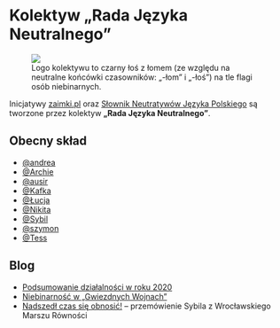 # Kolektyw „Rada Języka Neutralnego”

<figure class="float-right">
    <img src="/img/łoś.jpg"/>
    <figcaption>Logo kolektywu to czarny łoś z łomem (ze względu na neutralne końcówki czasowników: „-łom” i „-łoś”) na tle flagi osób niebinarnych.</figcaption>
</figure>

Inicjatywy [zaimki.pl](https://zaimki.pl) oraz [Słownik Neutratywów Języka Polskiego](https://facebook.com/neutratywy)
są tworzone przez kolektyw **„Rada Języka Neutralnego”**.

## <span class="fal fa-user-friends"></span> Obecny skład

 - [@andrea](/@andrea)
 - [@Archie](/@Archie)
 - [@ausir](/@ausir)
 - [@Kafka](/@Kafka)
 - [@Łucja](/@Łucja)
 - [@Nikita](/@Nikita)
 - [@Sybil](/@Sybil)
 - [@szymon](/@szymon)
 - [@Tess](/@Tess)

## <span class="fal fa-pen-nib"></span> Blog

 - [Podsumowanie działalności w roku 2020](/blog/podsumowanie-2020)
 - [Niebinarność w „Gwiezdnych Wojnach”](/blog/gwiezdne-wojny)
 - [Nadszedł czas się obnosić!](/blog/czas-się-obnosić) – przemówienie Sybila z Wrocławskiego Marszu Równości
